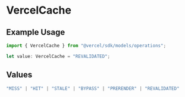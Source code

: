 # VercelCache

## Example Usage

```typescript
import { VercelCache } from "@vercel/sdk/models/operations";

let value: VercelCache = "REVALIDATED";
```

## Values

```typescript
"MISS" | "HIT" | "STALE" | "BYPASS" | "PRERENDER" | "REVALIDATED"
```